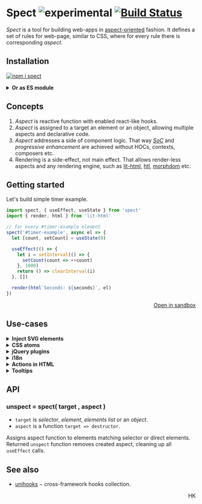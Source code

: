 # Spect ![experimental](https://img.shields.io/badge/stability-experimental-yellow) [![Build Status](https://travis-ci.org/spectjs/spect.svg?branch=master)](https://travis-ci.org/spectjs/spect)

_Spect_ is a tool for building web-apps in [aspect-oriented](https://en.wikipedia.org/wiki/Aspect-oriented_programming) fashion. It defines a set of rules for web-page, similar to CSS, where for every rule there is corresponding _aspect_.


## Installation

[![npm i spect](https://nodei.co/npm/spect.png?mini=true)](https://npmjs.org/package/spect/)

<details><summary><strong>Or as ES module</strong></summary><br/>

```html
<script type="module">
import spect from 'https://unpkg.com/spect@latest?module'

// ...UI code
</script>
```
</details>

<!--
#### C. As standalone bundle

```html
<script src="https://unpkg.com/spect/dist-umd/index.bundled.js"></script>
<script>
  let spect = window.spect

  // ...UI code
</script>
```
-->

<!--
## Usage

Spect assigns reactive functions with hooks to selectors or elements.

```js
import spect, { useEffect } from 'spect'
import { useAttribute, useRoute, useStore } from 'unihooks'
import { html, render } from 'lit-html'

// main app aspect
spect('#app', el => {
  let [{ id }] = useRoute('users/:id')
  let [user, setUser] = useStore('user', { id: null, name: null, })
  let [loading, setLoading] = useAttribute(el, 'loading')

  useEffect(() => {
    setLoading(true)
    setUser(await fetch(`user/${id}`))
    setLoading(false)
  }, [id])

  render(loading ? 'Loading...' : html`Hello, ${ user.name }!`, el)
}

// preloader aspect - displays preloader when `loading` attribute is set
spect('[loading]', el => {
  let preloader = document.createElement('progress')
  preloader.classList.add('circular-progress')
  el.replaceWith(preloader)
  return () => preloader.replaceWith(el)
})
```
-->


## Concepts

1. _Aspect_ is reactive function with enabled react-like hooks.
2. _Aspect_ is assigned to a target an element or an object, allowing multiple aspects and declarative code.
3. _Aspect_ addresses a side of component logic. That way [_SoC_](https://en.wikipedia.org/wiki/Separation_of_concerns) and _progressive enhancement_ are achieved without HOCs, contexts, composers etc.
4. Rendering is a side-effect, not main effect. That allows render-less aspects and any rendering engine, such as [lit-html](https://ghub.io/lit-html), [htl](https://ghub.io/htl), [morphdom](https://ghub.io/morphdom) etc.

<!--
Components?
-->

## Getting started
<!--
🎬 Let's build [react examples](https://reactjs.org/).

### A Simple Aspect
-->
<!--
This example assigns handler to `#hello-example` element and observes its `name` property, rerendering content.

```html
<div id="hello-example" name="Cyril"></div>

<script type="module">
import spect from 'spect'
import { render, html } from 'lit-html'

spect('#hello-example', el => {
  render(html`
    <div class="message">
      Hello, ${ el.attributes.name.value }!
    </div>
  `, el)
})
```
-->

Let's build simple timer example.

```js
import spect, { useEffect, useState } from 'spect'
import { render, html } from 'lit-html'

// for every #timer-example element
spect('#timer-example', async el => {
  let [count, setCount] = useState(0)

  useEffect(() => {
    let i = setInterval(() => {
      setCount(count => ++count)
    }, 1000)
    return () => clearInterval(i)
  }, [])

  render(html`Seconds: ${seconds}`, el)
})
```

<p align='right'><a href="https://codesandbox.io/s/a-stateful-aspect-9pbji">Open in sandbox</a></p>

<!--
### An Application

Selector streams allow easily assign aspects to elements.

```js
import spect from 'spect'

spect('#todos-example', el => {
  let state = { items: [], text: '' }

  // run effect by submit event
  on(el, 'submit', e => {
    e.preventDefault()

    if (!state.text.length) return

    state.items = [...state.items, { text: state.text, id: Date.now() }]
    state.text = ''
  })

  // rerender html when state changes
  prop(state, 'items', items => {
    html`<${el}>
    <h3>TODO</h3>
    <main#todo-list items=${ items }/>
    <form>
      <label for=new-todo>
        What needs to be done?
      </label>
      <br/>
      <input#new-todo onchange=${ e => state.text = e.target.value}/>
      <button>
        Add #${ items.length + 1}
      </button>
    </form>
  </>`
  })
})

spect('#todo-list', el => {
  prop(el, 'items', items => html`<${el}><ul>${items.map(item => html`<li>${item.text}</li>`)}</ul></>`)
})

```

<p align='right'><a href="https://codesandbox.io/s/an-application-uiv4v">Open in sandbox</a></p>


### A Component Using External Plugins

The _html_ syntax is extension of [htm](https://ghub.io/htm), enabling rendering / creating / patching real DOM.
Can be replaced with [lit-html](https://ghub.io/lit-html).

```js
// index.js
import spect from 'spect'
import MarkdownEditor from './editor.js'

// MarkdownEditor is created as web-component
spect('#markdown-example', el => html`<${el}><${MarkdownEditor} content='Hello, **world**!'/></el>`)
```

```js
// editor.js
import { prop, state, html } from 'spect'
import { Remarkable } from 'remarkable'

function MarkdownEditor({ element, content }) {
  let state = { value: content }

  prop(state, 'value', (value) => {
    html`<${element}.markdown-editor>
    <h3>Input</h3>
    <label for="markdown-content">
      Enter some markdown
    </label>
    <textarea#markdown-content onchange=${e => state.value = e.target.value }>${ value }</textarea>

    <h3>Output</h3>
    <div.content innerHTML=${ getRawMarkup(value)} />
    </>`
  })
}

let getRawMarkup = content => {
  const md = new Remarkable();
  return md.render(content);
}
```

<p align='right'><a href="https://codesandbox.io/s/a-component-tnwdm">Open in sandbox</a></p>

-->

<!--
### More examples

* [Popup-info component from MDN](https://developer.mozilla.org/en-US/docs/Web/API/CustomElementRegistry/define#Autonomous_custom_element):
-->

## Use-cases

<details>
<summary><strong>Inject SVG elements</strong></summary><br/>

Convert `<img src="*.svg"/>` to `<svg>...</svg>`:

```js
$('img[src$=".svg"]', async el => {
  let resp = await fetch(el.getAttribute('src'))
  let parser = new DOMParser()
  let text = await resp.text()
  let root = parser.parseFromString(text, "image/svg+xml")
  el.replaceWith(root.querySelector('svg'))
})
```

See [svg-inject](https://ghub.io/svg-inject).
</details>


<details>
<summary><strong>CSS atoms</strong></summary><br/>

CSS tachyons / modifiers can be organized in fashion:

```js
const UNIT = 8

// <div m=4 />
$('[m]', el => {
  let margin = parseInt(el.getAttribute('m'))
  el.style.margin = `${margin * UNIT}px`
})
$('[p]', el => {
  let padding = parseInt(el.getAttribute('p'))
  el.style.padding = `${padding * UNIT}px`
})

// ...
```

See [tachyons](https://ghub.io/tachyons), [atomic css](https://ghub.io/atomic), [tailwind](https://ghub.io/tailwind), [ui-box](https://ghub.io/ui-box) etc.
</details>

<details><summary><strong>jQuery plugins</strong></summary><br/>

JQuery plugins can be robustly assigned to elements as:

```js
import $ from 'jquery'
import spect from 'spect'
import 'some-jquery-plugin'

spect('.target', el => {
  let plugin = $(el).somePlugin()
  return () => {
    plugin.destroy()
  }
})
```
</details>

<details><summary><strong>i18n</strong></summary>

I18n can be organized as an aspect with a separate module:

```js
import spect from 'spect'
import t from 'i18n-lib'

spect('.i18n', el => {
  let initial = el.textContent
  el.textContent = t(el.textContent)
  return () => el.textContent = initial
})
```
</details>


<details><summary><strong>Actions in HTML</strong></summary><br/>

Spect allows wiring up app actions directly from HTML:

```html
<button data-action="login"></button>

<script type="module">
import spect from 'spect'

let actions = {
  login() {
    // ...
  },
  logout() {
    // ...
  }
}

spect('[data-action]', el => {
  let action = el.dataset.action
  el.onclick = actions[action]
})
</script>
```

</details>

<details><summary><strong>Tooltips</strong></summary><br/>

Custom tooltips can be organized as

```js
import tippy from 'tippy'
import spect from 'spect'

spect('[title]', el => {
  tippy(el, {
    content: el.title
  });
})
```
</details>

<!-- ### Ripple visual effect -->

<!--
<details><summary><strong>Client-side Image Optimization</strong></summary><br/>

As described [here](https://eager.io/blog/three-real-world-use-cases-for-mutation-observer/), it is possible to swap image src before it started loading, to load optimized for current device version of it.

</details>
-->

<!-- ### Insert links dynamically in contenteditable -->


## API

### unspect = spect( target , aspect )

* `target` is _selector_, _element_, _elements list_ or an _object_.
* `aspect` is a function `target => destructor`.

Assigns aspect function to elements matching selector or direct elements. Returned `unspect` function removes created aspect, cleaning up all `useEffect` calls.


<!--
* `createAction`, `useAction` describes some page/app action, available in the app.
* `createStore`, `useStore` aspect defines store(model), identifiable by some target or id.
* `event` - describes aspect of interaction, from event source to side-effects.
-->


## See also

* [unihooks](https://ghub.io) − cross-framework hooks collection.

<!--
## Changelog

Version | Changes
---|---
12.0.0 | Own hooks
11.0.0 | Aspects-only observer.
10.0.0 | Web-streams.
9.0.0 | Effects as asynchronous iterators.
8.0.0 | Atomize: split core $ to multiple effects.
7.0.0 | Deatomize; single core approach; ref-based approach.
6.0.0 | DOM-less core. Pluggable effects.
5.0.0 | Wrapper as aspect argument, along with props for react-compatible API. Effect queues.
4.0.0 | Functional effects API design.
3.0.0 | References + proxy-based API design.
2.0.0 | Global effects API design.
1.0.0 | HTM compiler remake with support for anonymous attributes, html-comments and unclosed tags.
0.0.1 | [jsxify](https://github.com/scrapjs/jsxify) R&D.
0.0.0 | Mod framework (Modifiers for DOM).
-->

<p align="right">HK</p>
